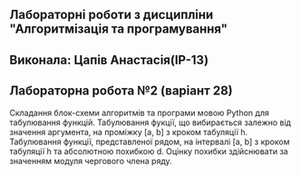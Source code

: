 ## Лабораторні роботи з дисципліни "Алгоритмізація та програмування"
## Виконала: Цапів Анастасія(IP-13)
## Лабораторна робота №2 (варіант 28)

Складання блок-схеми алгоритмів та програми мовою Python для табулювання функцій. Табулювання фукції, що вибирається залежно від значення аргумента, на проміжку [a, b] з кроком табуляції h. Табулювання  функції, представленої рядом, на інтервалі  [a,  b] з кроком табуляції h та абсолютною  похибкою d.  Оцінку похибки здійснювати за значенням модуля чергового члена ряду.